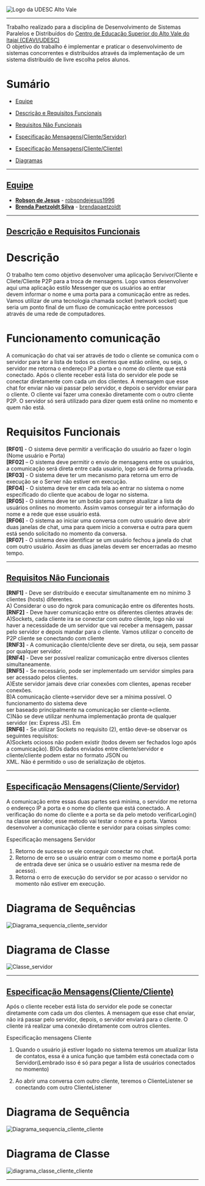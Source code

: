 <!-- Visualizador online: https://stackedit.io/ -->
 ![Logo da UDESC Alto Vale](http://www1.udesc.br/imagens/id_submenu/2019/marca_alto_vale_horizontal_assinatura_rgb_01.jpg)

---


Trabalho realizado para a disciplina de Desenvolvimento de Sistemas Paralelos e Distribuídos do [Centro de Educação Superior do Alto Vale do Itajaí (CEAVI/UDESC)](https://www.udesc.br/ceavi)<br>O objetivo do trabalho é implementar e praticar o desenvolvimento de sistemas concorrentes e distribuídos através da implementação de um sistema distribuído de livre escolha pelos alunos.



# Sumário 
* [Equipe](#equipe)

* [Descrição e Requisitos Funcionais](#descricao)

* [Requisitos Não Funcionais](#requisitos)

* [Especificação Mensagens(Cliente/Servidor)](#ClienteServidor)

* [Especificação Mensagens(Cliente/Cliente)](#ClienteCliente)

* [Diagramas](#diagramas)


---

## [Equipe](#equipe)
 - [**Robson de Jesus**](mailto:robson.jesus@edu.udesc.br) - [robsondejesus1996](https://github.com/robsondejesus1996)
 - [**Brenda Paetzoldt Silva**](mailto:brenda.bps@edu.udesc.br) - [brendapaetzoldt](https://github.com/brendapaetzoldt)


---

## [Descrição e Requisitos Funcionais](#descricao)

<h1>Descrição</h1>
O trabalho tem como objetivo desenvolver uma aplicação Servivor/Cliente e Cliete/Cliente P2P para a troca de mensagens. Logo vamos desenvolver aqui uma aplicação estilo Messenger que os usuários ao entrar<br>
devem informar o nome e uma porta para a comunicação entre as redes. Vamos utilizar de uma tecnologia chamada socket (network socket) que seria um ponto final de um fluxo de comunicação entre porcessos<br>
através de uma rede de computadores.<br>

<h1>Funcionamento comunicação</h1>
A comunicação do chat vai ser através de todo o cliente se comunica com o servidor para ter a lista de todos os clientes que estão online, ou seja, o servidor me retorna o endereço IP
a porta e o nome do cliente que está conectado. Após o cliente receber está lista do servidor ele pode se conectar diretamente com cada um dos clientes. A mensagem que esse chat for enviar
não vai passar pelo servidor, e depois o servidor enviar para o cliente. O cliente vai fazer uma conexão diretamente com o outro cliente P2P. O servidor só será utilizado para dizer quem 
está online no momento e quem não está.
<br>

<h1>Requisitos Funcionais</h1>
<b>[RF01]</b> - O sistema deve permitir a verificação do usuário ao fazer o login (Nome usuário e Porta) <br>
<b>[RF02]</b> – O sistema deve permitir o envio de mensagens entre os usuários, a comunicação será direta entre cada usuário, logo será de forma privada. <br>
<b>[RF03]</b> - O sistema deve ter um mecanismo para retorna um erro de execução se o Server não estiver em execução. <br>
<b>[RF04]</b> - O sistema deve ter em cada tela ao entrar no sistema o nome especificado do cliente que acabou de logar no sistema. <br>
<b>[RF05]</b> - O sistema deve ter um botão para sempre atualizar a lista de usuários onlines no momento. Assim vamos conseguir ter a informação do nome e a rede que esse usuário está. <br>
<b>[RF06]</b> - O sistema ao iniciar uma conversa com outro usuário deve abrir duas janelas de chat, uma para quem inicio a conversa e outra para quem está sendo solicitado no momento da conversa. <br>
<b>[RF07]</b> - O sistema deve identificar se um usuário fechou a janela do chat com outro usuário. Assim as duas janelas devem ser encerradas ao mesmo tempo. <br>


---

## [Requisitos Não Funcionais](##requisitos)

<b>[RNF1]</b> - Deve ser distribuído e executar simultanamente em no mínimo 3 clientes (hosts) diferentes. <br>
        A) Considerar o uso do ngrok para comunicação entre os diferentes hosts.<br>
<b>[RNF2]</b> - Deve haver comunicação entre os diferentes clientes através de: <br>
        A)Sockets, cada cliente ira se conectar com outro cliente, logo não vai haver a necessidade de um servidor que vai receber a mensagem, passar pelo servidor e depois mandar para o cliente. Vamos utilizar o conceito de P2P cliente se conectando com cliente<br>
<b>[RNF3]</b> -  A comunicação cliente/cliente deve ser direta, ou seja, sem passar por qualquer servidor. <br>
<b>[RNF4]</b> -  Deve ser possível realizar comunicação entre diversos clientes simultaneamente.<br>
<b>[RNF5]</b> -  Se necessário, pode ser implementado um servidor simples para ser acessado pelos clientes.<br>
        A)Este servidor jamais deve criar conexões com clientes, apenas receber conexões.<br>
        B)A comunicação cliente→servidor deve ser a mínima possível. O funcionamento do sistema deve<br>
        ser baseado principalmente na comunicação ser cliente→cliente.<br>
        C)Não se deve utilizar nenhuma implementação pronta de qualquer servidor (ex: Express JS). Em<br>
<b>[RNF6]</b> -  Se utilizar Sockets no requisito (2), então deve-se observar os seguintes requisitos: <br>
        A)Sockets ociosos não podem existir (todos devem ser fechados logo após a comunicação).
        B)Os dados enviados entre cliente/servidor e cliente/cliente podem estar no formato JSON ou<br>
        XML. Não é permitido o uso de serialização de objetos.<br>


---
## [Especificação Mensagens(Cliente/Servidor)](#ClienteServidor)

A comunicação entre essas duas partes será minima, o servidor me retorna o endereço IP a porta e o nome do cliente que está conectado. A verificação do nome do cliente e a porta se da pelo metodo verificarLogin() na classe servidor, esse metodo vai testar o nome e a porta. Vamos desenvolver a comunicação cliente e servidor para coisas simples como:

Especificação mensagens Servidor

1) Retorno de sucesso se ele conseguir conectar no chat.<br>
2) Retorno de erro se o usuário entrar com o mesmo nome e porta(A porta de entrada deve ser única se o usuário estiver na mesma rede de acesso).<br>
3) Retorna o erro de execução do servidor se por acasso o servidor no momento não estiver em execução.<br>

<h1>Diagrama de Sequências</h1>

![Diagrama_sequencia_cliente_servidor](https://user-images.githubusercontent.com/31260719/129609235-db95b8ec-bba0-4166-b4cf-f96966872784.png)

<h1>Diagrama de Classe</h1>

![Classe_servidor](https://user-images.githubusercontent.com/31260719/129617695-696027e5-faee-4bb3-9270-3f5cfd093a26.png)




---


## [Especificação Mensagens(Cliente/Cliente)](#ClienteCliente)

Após o cliente receber está lista do servidor ele pode se conectar diretamente com cada um dos clientes. A mensagem que esse chat enviar,
não irá passar pelo servidor, depois, o servidor enviará para o cliente. O cliente irá realizar uma conexão diretamente com outros clientes.

Especificação mensagens Cliente

1) Quando o usuário já estiver logado no sistema teremos um atualizar lista de contatos, essa é a unica função que também está conectada com o Servidor(Lembrado isso é só para pegar a lista de usuários conectados no momento)

2) Ao abrir uma conversa com outro cliente, teremos o ClienteListener se conectando com outro ClienteListener


<h1> Diagrama de Sequência </h1>

![Diagrama_sequencia_cliente_cliente](https://user-images.githubusercontent.com/31260719/129609417-7a1b38b7-48c4-4a41-92b9-164ddd40bdbd.png)


<h1> Diagrama de Classe </h1>

![diagrama_classe_cliente_cliente](https://user-images.githubusercontent.com/31260719/129619463-5fcf0304-5c80-444e-84e4-19e888b22bf8.png)



---

<!--## [Diagramas](#diagramas)

<h1>Comunicação Cliente/Servidor diagrama de classes</h1>


![Cliente-Servidor](https://user-images.githubusercontent.com/31260719/127002691-9f293ee2-fd06-44f6-b0ed-3660fa48aee1.png)

<h1>Comunicação Cliente/Servidor diagrama de sequências</h1>

![Cliente-ServidorSequencia](https://user-images.githubusercontent.com/31260719/129446020-d89ba9ba-d854-4f35-b01b-61f0bc252502.png)


<h1>Comunicação Cliente/Cliente diagrama de classes</h1>


![Cliente-Cliente](https://user-images.githubusercontent.com/31260719/127002858-9bdb0cf6-e2ae-41b3-8255-5a13be53a0d3.png)


<h1>Comunicação Cliente/Cliente diagrama de sequências</h1> -->
